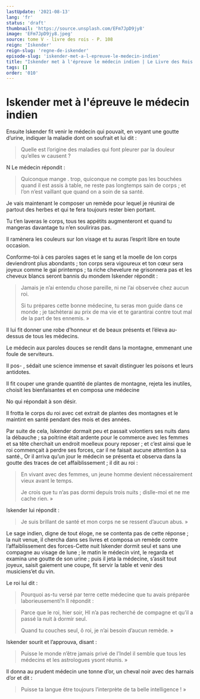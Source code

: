 ```yaml
---
lastUpdate: '2021-08-13'
lang: 'fr'
status: 'draft'
thumbnail: 'https://source.unsplash.com/EFm7JpD9jy8'
image: 'EFm7JpD9jy8.jpeg'
source: tome V - livre des rois - P. 108
reign: 'Iskender'
reign-slug: 'regne-de-iskender'
episode-slug: 'iskender-met-a-l-epreuve-le-medecin-indien'
title: "Iskender met à l'épreuve le médecin indien | Le Livre des Rois | Shâhnâmeh"
tags: []
order: '010'
---
```


<!-- LTeX: language=fr -->

# Iskender met à l'épreuve le médecin indien

Ensuite Iskender fit venir le médecin qui pouvait, en voyant une goutte d’urine, indiquer la maladie dont on soufrait et lui dit :

> Quelle est l’origine des maladies qui font pleurer par la douleur qu’elles w causent ?

N Le médecin répondit :

> Quiconque mange
. trop, quiconque ne compte pas les bouchées quand il est assis à table, ne reste pas longtemps sain de corps ; et l’on n’est vaillant que quand on a soin de sa santé.

Je vais maintenant le composer un remède pour lequel je réunirai de partout des herbes et qui te fera toujours rester bien portant.

Tu t’en laveras le corps, tous tes appétits augmenteront et quand tu mangeras davantage tu n’en souliriras pas.

Il ramènera les couleurs sur Ion visage et tu auras l’esprit libre en toute occasion.

Conforme-toi à ces paroles sages et le sang et la moelle de Ion corps deviendront plus abondants ; ton corps sera vigoureux et ton cœur sera joyeux comme le gai printemps ; ta riche chevelure ne grisonnera pas et les cheveux blancs seront bannis du mondem Iskender répondit :

> Jamais je n’ai entendu chose pareille, ni ne l’ai observée chez aucun roi.
>
> Si tu prépares cette bonne médecine, tu seras mon guide dans ce monde ; je tachèterai au prix de ma vie et te garantirai contre tout mal de la part de tes ennemis. »

Il lui fit donner une robe d’honneur et de beaux présents et l’éleva au-dessus de tous les médecins.

Le médecin aux paroles douces se rendit dans la montagne, emmenant une foule de serviteurs.

Il pos-
, sédait une science immense et savait distinguer les poisons et leurs antidotes.

Il fit couper une grande quantité de plantes de montagne, rejeta les inutiles, choisit les bienfaisantes et en composa une médecine

No qui répondait à son désir.

Il frotta le corps du roi avec cet extrait de plantes des montagnes et le maintint en santé pendant des mois et des années.

Par suite de cela, Iskender dormait peu et passait volontiers ses nuits dans la débauche ; sa poitrine était ardente pour le commerce avec les femmes et sa tête cherchait un endroit moelleux poury reposer ; et c’est ainsi que le roi commençait à perdre ses forces, car il ne faisait aucune attention à sa santé., Or il arriva qu’un jour le médecin se présenta et observa dans la goutte des traces de cet affaiblissement ; il dit au roi :

> En vivant avec des femmes, un jeune homme devient nécessairement vieux avant le temps.
>
> Je crois que tu n’as pas dormi depuis trois nuits ; dislle-moi et ne me cache rien. »

Iskender lui répondit :

> Je suis brillant de santé et mon corps ne se ressent d’aucun abus. »

Le sage indien, digne de tout éloge, ne se contenta pas de cette réponse ; la nuit venue, il chercha dans ses livres et composa un remède contre l’affaiblissement des forces-Cette nuit Iskender dormit seul et sans une compagne au visage de lune ; le matin le médecin vint, le regarda et examina une goutte de son urine ; puis il jeta la médecine, s’assit tout joyeux, saisit gaiement une coupe, fit servir la table et venir des musiciens’et du vin.

Le roi lui dit :

> Pourquoi as-tu versé par terre cette médecine que tu avais préparée laborieusementi’n Il répondit :

> Parce que le roi, hier soir, HI n’a pas recherché de compagne et qu’il a passé la nuit à dormir seul.
>
> Quand tu couches seul, ô roi, je n’ai besoin d’aucun remède. »

Iskender sourit et l’approuva, disant :

> Puisse le monde n’être jamais privé de l’Indel il semble que tous les médecins et les astrologues ysont réunis. »

Il donna au prudent médecin une tonne d’or, un cheval noir avec des harnais d’or et dit :

> Puisse ta langue être toujours l’interprète de ta belle intelligence ! »
